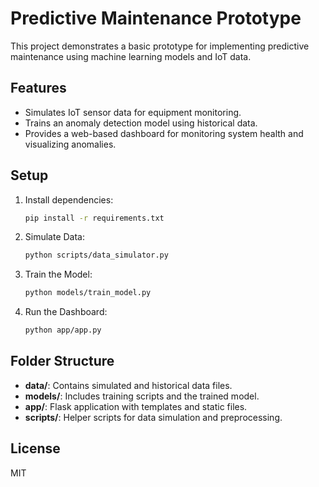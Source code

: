 
# Predictive Maintenance Prototype

This project demonstrates a basic prototype for implementing predictive maintenance using machine learning models and IoT data.

## Features
- Simulates IoT sensor data for equipment monitoring.
- Trains an anomaly detection model using historical data.
- Provides a web-based dashboard for monitoring system health and visualizing anomalies.

## Setup
1. Install dependencies:
   ```bash
   pip install -r requirements.txt
   ```

2. Simulate Data:
   ```bash
   python scripts/data_simulator.py
   ```

3. Train the Model:
   ```bash
   python models/train_model.py
   ```

4. Run the Dashboard:
   ```bash
   python app/app.py
   ```

## Folder Structure
- **data/**: Contains simulated and historical data files.
- **models/**: Includes training scripts and the trained model.
- **app/**: Flask application with templates and static files.
- **scripts/**: Helper scripts for data simulation and preprocessing.

## License
MIT
